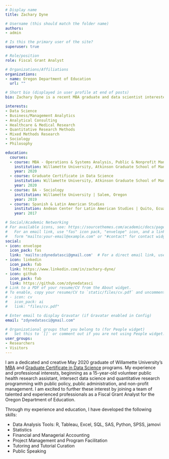 ```yaml
---
# Display name
title: Zachary Dyne

# Username (this should match the folder name)
authors:
- admin

# Is this the primary user of the site?
superuser: true

# Role/position
role: Fiscal Grant Analyst

# Organizations/Affiliations
organizations:
- name: Oregon Department of Education
  url: ""

# Short bio (displayed in user profile at end of posts)
bio: Zachary Dyne is a recent MBA graduate and data scientist interested in the intersection of data science, health care, and public & nonprofit management. 

interests:
- Data Science 
- Business/Management Analytics
- Analytical Consulting
- Healthcare & Medical Research
- Quantitative Research Methods
- Mixed Methods Research
- Sociology
- Philosophy

education:
  courses:
  - course: MBA - Operations & Systems Analysis, Public & Nonprofit Management
    institution: Willamette University, Atkinson Graduate School of Management | Salem, Oregon
    year: 2020
  - course: Graduate Certificate in Data Science
    institution: Willamette University, Atkinson Graduate School of Management | Portland, Oregon
    year: 2020
  - course: BA - Sociology
    institution: Willamette University | Salem, Oregon
    year: 2019
  - course: Spanish & Latin American Studies
    institution: Andean Center for Latin American Studies | Quito, Ecuador
    year: 2017

# Social/Academic Networking
# For available icons, see: https://sourcethemes.com/academic/docs/page-builder/#icons
#   For an email link, use "fas" icon pack, "envelope" icon, and a link in the
#   form "mailto:your-email@example.com" or "#contact" for contact widget.
social:
- icon: envelope
  icon_pack: fas
  link: 'mailto:zdynedatasci@gmail.com'  # For a direct email link, use "mailto:zdynedatasci@gmail.com".
- icon: linkedin
  icon_pack: fab
  link: https://www.linkedin.com/in/zachary-dyne/
- icon: github
  icon_pack: fab
  link: https://github.com/zdynedatasci
# Link to a PDF of your resume/CV from the About widget.
# To enable, copy your resume/CV to `static/files/cv.pdf` and uncomment the lines below.
# - icon: cv
#   icon_pack: ai
#   link: "files/cv.pdf"

# Enter email to display Gravatar (if Gravatar enabled in Config)
email: "zdynedatasci@gmail.com"

# Organizational groups that you belong to (for People widget)
#   Set this to `[]` or comment out if you are not using People widget.
user_groups:
- Researchers
- Visitors
---
```


I am a dedicated and creative May 2020 graduate of Willamette University’s [MBA](https://willamette.edu/mba/) and [Graduate Certificate in Data Science](https://willamette.edu/mba/programs/data-science/index.html) programs. My experience and professional interests, beginning as a 15-year-old volunteer public health research assistant, intersect data science and quantitative research programming with public policy, public administration, and non-profit management. I am excited to further these interest by joining a team of talented and experienced professionals as a Fiscal Grant Analyst for the Oregon Department of Education.   

Through my experience and education, I have developed the following skills:

- Data Analysis Tools: R, Tableau, Excel, SQL, SAS, Python, SPSS, jamovi
- Statistics
- Financial and Managerial Accounting
- Project Management and Program Facilitation
- Tutoring and Tutorial Curation
- Public Speaking